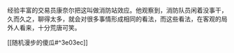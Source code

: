 经验丰富的交易员康奈尔把这叫做消防站效应。他观察到，消防队员闲着没事干，久而久之，聊得太多，就会对很多事情形成相同的看法，而这些看法，在客观的局外人看来，十分荒唐可笑。

[[随机漫步的傻瓜#^3e03ec]]